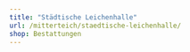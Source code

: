 ```yaml
---
title: "Städtische Leichenhalle"
url: /mitterteich/staedtische-leichenhalle/
shop: Bestattungen
---
```

